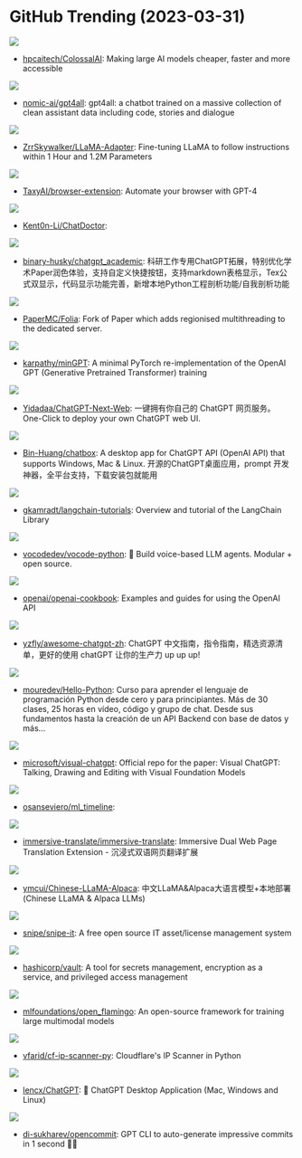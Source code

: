 # GitHub Trending (2023-03-31)

![](https://img.shields.io/badge/Python-New%202-green?style=flat-square&logo=appveyor)
- [hpcaitech/ColossalAI](https://github.com/hpcaitech/ColossalAI): Making large AI models cheaper, faster and more accessible

![](https://img.shields.io/badge/Python-New%204-green?style=flat-square&logo=appveyor)
- [nomic-ai/gpt4all](https://github.com/nomic-ai/gpt4all): gpt4all: a chatbot trained on a massive collection of clean assistant data including code, stories and dialogue

![](https://img.shields.io/badge/Python-New%20411-green?style=flat-square&logo=appveyor)
- [ZrrSkywalker/LLaMA-Adapter](https://github.com/ZrrSkywalker/LLaMA-Adapter): Fine-tuning LLaMA to follow instructions within 1 Hour and 1.2M Parameters

![](https://img.shields.io/badge/TypeScript-New%20849-green?style=flat-square&logo=appveyor)
- [TaxyAI/browser-extension](https://github.com/TaxyAI/browser-extension): Automate your browser with GPT-4

![](https://img.shields.io/badge/Python-New%20535-green?style=flat-square&logo=appveyor)
- [Kent0n-Li/ChatDoctor](https://github.com/Kent0n-Li/ChatDoctor): 

![](https://img.shields.io/badge/Python-New%204-green?style=flat-square&logo=appveyor)
- [binary-husky/chatgpt_academic](https://github.com/binary-husky/chatgpt_academic): 科研工作专用ChatGPT拓展，特别优化学术Paper润色体验，支持自定义快捷按钮，支持markdown表格显示，Tex公式双显示，代码显示功能完善，新增本地Python工程剖析功能/自我剖析功能

![](https://img.shields.io/badge/Kotlin-New%20248-green?style=flat-square&logo=appveyor)
- [PaperMC/Folia](https://github.com/PaperMC/Folia): Fork of Paper which adds regionised multithreading to the dedicated server.

![](https://img.shields.io/badge/Python-New%20146-green?style=flat-square&logo=appveyor)
- [karpathy/minGPT](https://github.com/karpathy/minGPT): A minimal PyTorch re-implementation of the OpenAI GPT (Generative Pretrained Transformer) training

![](https://img.shields.io/badge/TypeScript-New%201-green?style=flat-square&logo=appveyor)
- [Yidadaa/ChatGPT-Next-Web](https://github.com/Yidadaa/ChatGPT-Next-Web): 一键拥有你自己的 ChatGPT 网页服务。 One-Click to deploy your own ChatGPT web UI.

![](https://img.shields.io/badge/TypeScript-New%20623-green?style=flat-square&logo=appveyor)
- [Bin-Huang/chatbox](https://github.com/Bin-Huang/chatbox): A desktop app for ChatGPT API (OpenAI API) that supports Windows, Mac & Linux. 开源的ChatGPT桌面应用，prompt 开发神器，全平台支持，下载安装包就能用

![](https://img.shields.io/badge/Jupyter%20Notebook-New%2063-green?style=flat-square&logo=appveyor)
- [gkamradt/langchain-tutorials](https://github.com/gkamradt/langchain-tutorials): Overview and tutorial of the LangChain Library

![](https://img.shields.io/badge/Python-New%20112-green?style=flat-square&logo=appveyor)
- [vocodedev/vocode-python](https://github.com/vocodedev/vocode-python): 🤖 Build voice-based LLM agents. Modular + open source.

![](https://img.shields.io/badge/Jupyter%20Notebook-New%20641-green?style=flat-square&logo=appveyor)
- [openai/openai-cookbook](https://github.com/openai/openai-cookbook): Examples and guides for using the OpenAI API

![](https://img.shields.io/badge/none-New%20407-green?style=flat-square&logo=appveyor)
- [yzfly/awesome-chatgpt-zh](https://github.com/yzfly/awesome-chatgpt-zh): ChatGPT 中文指南，指令指南，精选资源清单，更好的使用 chatGPT 让你的生产力 up up up!

![](https://img.shields.io/badge/Python-New%20226-green?style=flat-square&logo=appveyor)
- [mouredev/Hello-Python](https://github.com/mouredev/Hello-Python): Curso para aprender el lenguaje de programación Python desde cero y para principiantes. Más de 30 clases, 25 horas en vídeo, código y grupo de chat. Desde sus fundamentos hasta la creación de un API Backend con base de datos y más...

![](https://img.shields.io/badge/Python-New%20444-green?style=flat-square&logo=appveyor)
- [microsoft/visual-chatgpt](https://github.com/microsoft/visual-chatgpt): Official repo for the paper: Visual ChatGPT: Talking, Drawing and Editing with Visual Foundation Models

![](https://img.shields.io/badge/none-New%2039-green?style=flat-square&logo=appveyor)
- [osanseviero/ml_timeline](https://github.com/osanseviero/ml_timeline): 

![](https://img.shields.io/badge/TypeScript-New%20217-green?style=flat-square&logo=appveyor)
- [immersive-translate/immersive-translate](https://github.com/immersive-translate/immersive-translate): Immersive Dual Web Page Translation Extension - 沉浸式双语网页翻译扩展

![](https://img.shields.io/badge/Python-New%20262-green?style=flat-square&logo=appveyor)
- [ymcui/Chinese-LLaMA-Alpaca](https://github.com/ymcui/Chinese-LLaMA-Alpaca): 中文LLaMA&Alpaca大语言模型+本地部署 (Chinese LLaMA & Alpaca LLMs)

![](https://img.shields.io/badge/PHP-New%2090-green?style=flat-square&logo=appveyor)
- [snipe/snipe-it](https://github.com/snipe/snipe-it): A free open source IT asset/license management system

![](https://img.shields.io/badge/Go-New%2014-green?style=flat-square&logo=appveyor)
- [hashicorp/vault](https://github.com/hashicorp/vault): A tool for secrets management, encryption as a service, and privileged access management

![](https://img.shields.io/badge/Python-New%20154-green?style=flat-square&logo=appveyor)
- [mlfoundations/open_flamingo](https://github.com/mlfoundations/open_flamingo): An open-source framework for training large multimodal models

![](https://img.shields.io/badge/Python-New%2012-green?style=flat-square&logo=appveyor)
- [vfarid/cf-ip-scanner-py](https://github.com/vfarid/cf-ip-scanner-py): Cloudflare's IP Scanner in Python

![](https://img.shields.io/badge/Rust-New%20501-green?style=flat-square&logo=appveyor)
- [lencx/ChatGPT](https://github.com/lencx/ChatGPT): 🔮 ChatGPT Desktop Application (Mac, Windows and Linux)

![](https://img.shields.io/badge/TypeScript-New%20358-green?style=flat-square&logo=appveyor)
- [di-sukharev/opencommit](https://github.com/di-sukharev/opencommit): GPT CLI to auto-generate impressive commits in 1 second 🤯🔫


